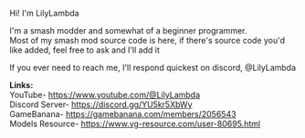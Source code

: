 Hi! I'm LilyLambda 

I'm a smash modder and somewhat of a beginner programmer. <br>
Most of my smash mod source code is here, if there's source code you'd like added, feel free to ask and I'll add it

If you ever need to reach me, I'll respond quickest on discord, @LilyLambda

<b>Links:</b>
<br>YouTube- https://www.youtube.com/@LilyLambda
<br>Discord Server- https://discord.gg/YU5kr5XbWy
<br>GameBanana- https://gamebanana.com/members/2056543
<br>Models Resource- https://www.vg-resource.com/user-80695.html
